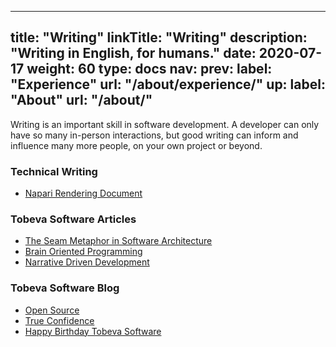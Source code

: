 
---
title: "Writing"
linkTitle: "Writing"
description: "Writing in English, for humans."
date: 2020-07-17
weight: 60
type: docs
nav:
    prev:
        label: "Experience"
        url: "/about/experience/"
    up:
        label: "About"
        url: "/about/"
---

Writing is an important skill in software development. A developer can only
have so many in-person interactions, but good writing can inform and
influence many more people, on your own project or beyond.

### Technical Writing

* [Napari Rendering Document](https://napari.org/docs/0.4.3/explanations/rendering.html)

### Tobeva Software Articles

* [The Seam Metaphor in Software Architecture](/articles/the-joyful-bear)
* [Brain Oriented Programming](/articles/brain-compatible-code/)
* [Narrative Driven Development](/articles/narrative-driven-development/)

### Tobeva Software Blog

* [Open Source](/blog/2020/08/02/open-source/)
* [True Confidence](/blog/2020/04/12/true-confidence/)
* [Happy Birthday Tobeva Software](/blog/2020/04/10/happy-birthday-tobeva-software/)
